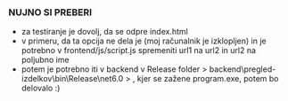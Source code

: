 ### NUJNO SI PREBERI

- za testiranje je dovolj, da se odpre index.html
- v primeru, da ta opcija ne dela je (moj računalnik je izklopljen) in je potrebno v frontend/js/script.js spremeniti url1 na url2 in url2 na poljubno ime
- potem je potrebno iti v backend v Release folder > backend\pregled-izdelkov\bin\Release\net6.0 > , kjer se zažene program.exe, potem bo delovalo :)
